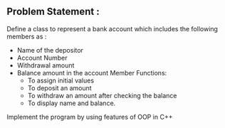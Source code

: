 ## Problem Statement :

Define a class to represent a bank account which includes the following members as :

- Name of the depositor
- Account Number
- Withdrawal amount
- Balance amount in the account Member Functions:
   - To assign initial values
   - To deposit an amount
   - To withdraw an amount after checking the balance
   - To display name and balance.

Implement the program by using features of OOP in C++
